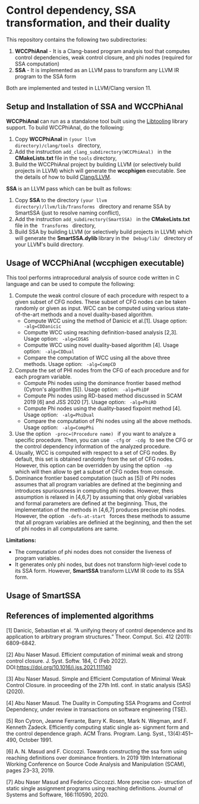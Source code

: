 <h1>Control dependency, SSA transformation, and their duality</h1>

This repository contains the following two subdirectories: 

1. <strong>WCCPhiAnal</strong> - It is a Clang-based program analysis tool that computes control dependencies, weak control closure, and phi nodes (required for SSA computation)
2. <strong> SSA </strong> - It is implemented as an LLVM pass to transform any LLVM IR program to the SSA form

Both are implemented and tested in LLVM/Clang version 11.

<h2> Setup and Installation of SSA and WCCPhiAnal </h2>

<strong> WCCPhiAnal </strong> can run as a standalone tool built using the [Libtooling](https://clang.llvm.org/docs/LibTooling.html) library support. To build WCCPhiAnal, do the following:
1. Copy <strong> WCCPhiAnal </strong> in <code >(your llvm directory)/clang/tools </code> directory,
2. Add the instruction <code>add_clang_subdirectory(WCCPhiAnal) </code> in the <strong>CMakeLists.txt </strong> file in the <code>tools</code> directory,
3. Build the WCCPhiAnal project by building LLVM (or selectively build projects in LLVM)  which will generate the <strong> wccphigen </strong> executable. See the details of how to build [Clang/LLVM](https://llvm.org/docs/GettingStarted.html).


<strong> SSA </strong> is an LLVM pass which can be built as follows:
1. Copy <strong> SSA </strong> to the directory  <code >(your llvm directory)/llvm/lib/Transforms </code> directory and rename SSA by SmartSSA (just to resolve naming conflict),
2. Add the instruction <code>add_subdirectory(SmartSSA) </code> in the <strong>CMakeLists.txt </strong> file in the <code> Transforms </code> directory,
3. Build SSA by building LLVM (or selectively build projects in LLVM)  which will generate the <strong> SmartSSA.dylib </strong> library in the <code> Debug/lib/ </code> directory of your LLVM's build directory. 

<h2>  Usage of  WCCPhiAnal (wccphigen executable)</h2>
This tool performs intraprocedural analysis of source code written in C language and can be used to compute the following:

1. Compute the weak control closure of each procedure with respect to a given subset of CFG nodes. These subset of CFG nodes can be taken randomly or given as input. WCC can be computed using various state-of-the-art methods and a novel duality-based algorithm.
   - Compute WCC using the method of Danicic et al.[1]. Usage option: <code> -alg=CDDanicic </code> 
   - Computte WCC using reaching definition-based analysis [2,3]. Usage option: <code> -alg=CDSAS </code> 
   - Computte WCC using novel duality-based algorithm [4]. Usage option: <code> -alg=CDDual </code>
   - Compare the computation of WCC using all the above three methods.  Usage option: <code> -alg=CompCD </code>
2. Compute the set of PHI nodes from the CFG of each procedure and for each program variable. 
   - Compute Phi nodes using the dominance frontier based method (Cytron's algorithm [5]). Usage option: <code> -alg=PhiDF </code> 
   - Compute Phi nodes using RD-based method discussed in SCAM 2019 [6] and JSS 2020 [7]. Usage option: <code> -alg=PhiRD </code> 
   - Compute Phi nodes using the duality-based fixpoint method [4]. Usage option: <code> -alg=PhiDual </code> 
   - Compare the computation of Phi nodes using all the above methods. Usage option: <code> -alg=CompPhi </code>
3. Use the option <code> -proc=(Procedure name) </code> if you want to analyze a specific procedure. Then, you can use <code> -cfg</code> or <code> -cdg </code> to see the CFG or the control dependency information of the analyzed procedure.
4. Usually, WCC is computed with respect to a set of CFG nodes. By default, this set is obtained randomly from the set of CFG nodes. However, this option can be overridden by using the option <code> -np </code> which will then allow to get a subset of CFG nodes from console.
5. Dominance frontier based computation (such as [5]) of Phi nodes assumes that all program variables are defined at the beginning and introduces spuriousness in computing phi nodes. However, theis assumption is relaxed in [4,6,7] by assuming that only global variables and formal parameters are defined at the beginning. Thus, the implementation of the methods in [4,6,7] produces precise phi nodes. However, the option  <code> -defs-at-start </code> forces these methods to assume that all program variables are definied at the beginning, and then the set of phi nodes in all computations are same.

<strong> Limitations: </strong>
- The computation of phi nodes does not consider the liveness of program variables. 
- It generates only phi nodes, but does not transform high-level code to its SSA form. However, <strong> SmartSSA </strong> transform LLVM IR code to its SSA form.
<h2>  Usage of  SmartSSA</h2>




<h2>  References of implemented algorithms </h2>

[1] Danicic, Sebastian et al. “A unifying theory of control dependence and its application to arbitrary program structures.” Theor. Comput. Sci. 412 (2011): 6809-6842. 

[2] Abu Naser Masud. Efficient computation of minimal weak and strong control closure. J. Syst. Softw. 184, C (Feb 2022). DOI:https://doi.org/10.1016/j.jss.2021.111140 

[3] Abu Naser Masud. Simple and Efficient Computation of Minimal Weak Control Closure. in proceeding of the 27th Intl. conf. in static analysis (SAS) (2020). 

[4] Abu Naser Masud. The Duality in Computing SSA Programs and Control Dependency, under review in transactions on software engineering (TSE).

[5] Ron Cytron, Jeanne Ferrante, Barry K. Rosen, Mark N. Wegman,
and F. Kenneth Zadeck. Efficiently computing static single as- signment form and the control dependence graph. ACM Trans.
Program. Lang. Syst., 13(4):451–490, October 1991.

[6] A. N. Masud and F. Ciccozzi. Towards constructing the ssa form using reaching definitions over dominance frontiers. In 2019 19th International Working Conference on Source Code Analysis and Manipulation (SCAM), pages 23–33, 2019.

[7] Abu Naser Masud and Federico Ciccozzi. More precise con- struction of static single assignment programs using reaching definitions. Journal of Systems and Software, 166:110590, 2020.
